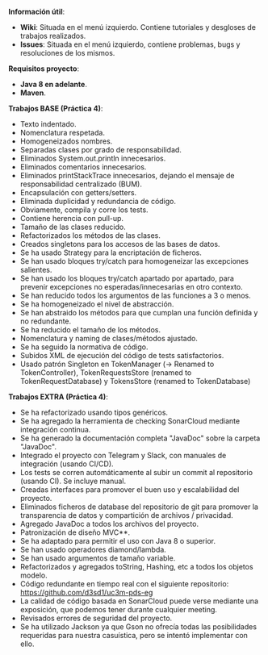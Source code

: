 **Información útil**:
- **Wiki**: Situada en el menú izquierdo. Contiene tutoriales y desgloses de trabajos realizados.
- **Issues**: Situada en el menú izquierdo, contiene problemas, bugs y resoluciones de los mismos.


**Requisitos proyecto**:
- **Java 8 en adelante**.
- **Maven**.

**Trabajos BASE (Práctica 4)**:
- Texto indentado.
- Nomenclatura respetada.
- Homogeneizados nombres.
- Separadas clases por grado de responsabilidad.
- Eliminados System.out.println innecesarios.
- Eliminados comentarios innecesarios.
- Eliminados printStackTrace innecesarios, dejando el mensaje de responsabilidad centralizado (BUM).
- Encapsulación con getters/setters.
- Eliminada duplicidad y redundancia de código.
- Obviamente, compila y corre los tests.
- Contiene herencia con pull-up.
- Tamaño de las clases reducido.
- Refactorizados los métodos de las clases.
- Creados singletons para los accesos de las bases de datos.
- Se ha usado Strategy para la encriptación de ficheros.
- Se han usado bloques try/catch para homogeneizar las excepciones salientes.
- Se han usado los bloques try/catch apartado por apartado, para prevenir excepciones no esperadas/innecesarias en otro contexto.
- Se han reducido todos los argumentos de las funciones a 3 o menos.
- Se ha homogeneizado el nivel de abstracción.
- Se han abstraido los métodos para que cumplan una función definida y no redundante.
- Se ha reducido el tamaño de los métodos.
- Nomenclatura y naming de clases/métodos ajustado.
- Se ha seguido la normativa de código.
- Subidos XML de ejecución del código de tests satisfactorios.
- Usado patrón Singleton en TokenManager (-> Renamed to TokenController), TokenRequestsStore (renamed to TokenRequestDatabase) y TokensStore (renamed to TokenDatabase)
                            
**Trabajos EXTRA (Práctica 4)**:
- Se ha refactorizado usando tipos genéricos.
- Se ha agregado la herramienta de checking SonarCloud mediante integración continua.
- Se ha generado la documentación completa "JavaDoc" sobre la carpeta "JavaDoc".
- Integrado el proyecto con Telegram y Slack, con manuales de integración (usando CI/CD).
- Los tests se corren automáticamente al subir un commit al repositorio (usando CI). Se incluye manual.
- Creadas interfaces para promover el buen uso y escalabilidad del proyecto.
- Eliminados ficheros de database del repositorio de git para promover la transparencia de datos y compartición de archivos / privacidad.
- Agregado JavaDoc a todos los archivos del proyecto.
- Patronización de diseño MVC**.
- Se ha adaptado para permitir el uso con Java 8 o superior.
- Se han usado operadores diamond/lambda.
- Se han usado argumentos de tamaño variable.
- Refactorizados y agregados toString, Hashing, etc a todos los objetos modelo.
- Código redundante en tiempo real con el siguiente repositorio: https://github.com/d3sd1/uc3m-pds-eg
- La calidad de código basada en SonarCloud puede verse mediante una exposición, que podemos tener durante cualquier meeting.
- Revisados errores de seguridad del proyecto.
- Se ha utilizado Jackson ya que Gson no ofrecía todas las posibilidades requeridas para nuestra casuística, pero se intentó implementar con ello.